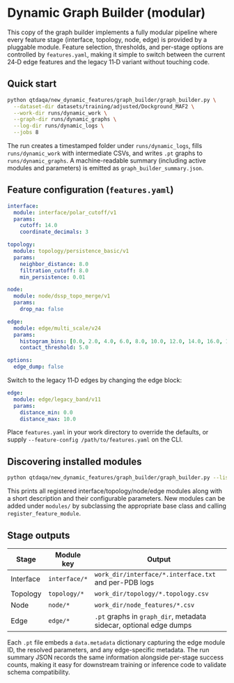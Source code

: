 # Dynamic Graph Builder (modular)

This copy of the graph builder implements a fully modular pipeline where every
feature stage (interface, topology, node, edge) is provided by a pluggable
module. Feature selection, thresholds, and per-stage options are controlled by
`features.yaml`, making it simple to switch between the current 24‑D edge
features and the legacy 11‑D variant without touching code.

## Quick start

```bash
python qtdaqa/new_dynamic_features/graph_builder/graph_builder.py \
  --dataset-dir datasets/training/adjusted/Dockground_MAF2 \
  --work-dir runs/dynamic_work \
  --graph-dir runs/dynamic_graphs \
  --log-dir runs/dynamic_logs \
  --jobs 8
```

The run creates a timestamped folder under `runs/dynamic_logs`, fills
`runs/dynamic_work` with intermediate CSVs, and writes `.pt` graphs to
`runs/dynamic_graphs`. A machine-readable summary (including active modules and
parameters) is emitted as `graph_builder_summary.json`.

## Feature configuration (`features.yaml`)

```yaml
interface:
  module: interface/polar_cutoff/v1
  params:
    cutoff: 14.0
    coordinate_decimals: 3

topology:
  module: topology/persistence_basic/v1
  params:
    neighbor_distance: 8.0
    filtration_cutoff: 8.0
    min_persistence: 0.01

node:
  module: node/dssp_topo_merge/v1
  params:
    drop_na: false

edge:
  module: edge/multi_scale/v24
  params:
    histogram_bins: [0.0, 2.0, 4.0, 6.0, 8.0, 10.0, 12.0, 14.0, 16.0, 18.0, 20.0]
    contact_threshold: 5.0

options:
  edge_dump: false
```

Switch to the legacy 11‑D edges by changing the edge block:

```yaml
edge:
  module: edge/legacy_band/v11
  params:
    distance_min: 0.0
    distance_max: 10.0
```

Place `features.yaml` in your work directory to override the defaults, or supply
`--feature-config /path/to/features.yaml` on the CLI.

## Discovering installed modules

```bash
python qtdaqa/new_dynamic_features/graph_builder/graph_builder.py --list-modules
```

This prints all registered interface/topology/node/edge modules along with a
short description and their configurable parameters. New modules can be added
under `modules/` by subclassing the appropriate base class and calling
`register_feature_module`.

## Stage outputs

| Stage | Module key | Output |
| --- | --- | --- |
| Interface | `interface/*` | `work_dir/interface/*.interface.txt` and per-PDB logs |
| Topology | `topology/*` | `work_dir/topology/*.topology.csv` |
| Node | `node/*` | `work_dir/node_features/*.csv` |
| Edge | `edge/*` | `.pt` graphs in `graph_dir`, metadata sidecar, optional edge dumps |

Each `.pt` file embeds a `data.metadata` dictionary capturing the edge module
ID, the resolved parameters, and any edge-specific metadata. The run summary
JSON records the same information alongside per-stage success counts, making it
easy for downstream training or inference code to validate schema compatibility.
